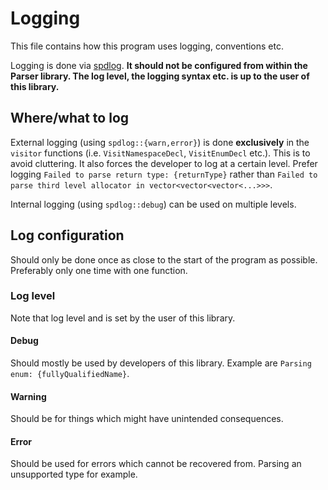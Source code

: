# Logging #

This file contains how this program uses logging, conventions etc.

Logging is done via [spdlog](https://github.com/gabime/spdlog). **It should not be configured from within the Parser library. The log level, the logging syntax etc. is up to the user of this library.**

## Where/what to log ##

External logging (using `spdlog::{warn,error}`) is done **exclusively** in the `visitor` functions (i.e. `VisitNamespaceDecl`, `VisitEnumDecl` etc.). This is to avoid cluttering. It also forces the developer to log at a certain level. Prefer logging `Failed to parse return type: {returnType}` rather than `Failed to parse third level allocator in vector<vector<vector<...>>>`.

Internal logging (using `spdlog::debug`) can be used on multiple levels.

## Log configuration ##

Should only be done once as close to the start of the program as possible. Preferably only one time with one function.

### Log level ###

Note that log level and is set by the user of this library.

#### Debug ####

Should mostly be used by developers of this library. Example are `Parsing enum: {fullyQualifiedName}`.


#### Warning ####

Should be for things which might have unintended consequences.


#### Error ####

Should be used for errors which cannot be recovered from. Parsing an unsupported type for example.



